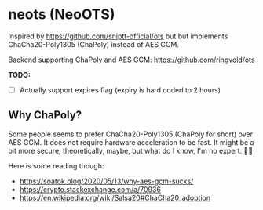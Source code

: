 # neots (NeoOTS)

Inspired by https://github.com/sniptt-official/ots but but implements 
ChaCha20-Poly1305 (ChaPoly) instead of AES GCM.

Backend supporting ChaPoly and AES GCM: https://github.com/ringvold/ots

**TODO:**
- [ ] Actually support expires flag (expiry is hard coded to 2 hours)

## Why ChaPoly?
Some people seems to prefer ChaCha20-Poly1305 (ChaPoly for short) over AES 
GCM. It does not require hardware acceleration to be fast. It might be a bit 
more secure, theoretically, maybe, but what do I know, I'm no expert. 🤷‍♂️

Here is some reading though:
- https://soatok.blog/2020/05/13/why-aes-gcm-sucks/
- https://crypto.stackexchange.com/a/70936
- https://en.wikipedia.org/wiki/Salsa20#ChaCha20_adoption
